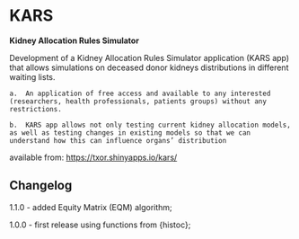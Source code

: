 # KARS
**Kidney Allocation Rules Simulator**


Development of a Kidney Allocation Rules Simulator application (KARS app) that allows simulations on deceased donor kidneys distributions in different waiting lists. 

    a.	An application of free access and available to any interested (researchers, health professionals, patients groups) without any restrictions.

    b.	KARS app allows not only testing current kidney allocation models, as well as testing changes in existing models so that we can understand how this can influence organs’ distribution

available from: https://txor.shinyapps.io/kars/

## Changelog

1.1.0 - added Equity Matrix (EQM) algorithm;

1.0.0 - first release using functions from {histoc};